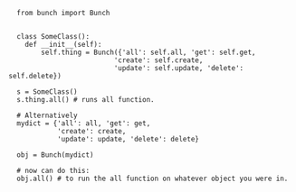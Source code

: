       from bunch import Bunch
      
      
      class SomeClass():
        def __init__(self):
            self.thing = Bunch({'all': self.all, 'get': self.get,
                              'create': self.create,
                              'update': self.update, 'delete': self.delete})
      
      s = SomeClass()
      s.thing.all() # runs all function.
      
      # Alternatively
      mydict = {'all': all, 'get': get,
                'create': create,
                'update': update, 'delete': delete}
      
      obj = Bunch(mydict)
      
      # now can do this:
      obj.all() # to run the all function on whatever object you were in.
      
